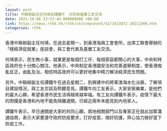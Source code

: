 ```yaml
---
layout: post
title: 中聯辦副主任何靖及譚鐵牛　分別與基層工友交流
date: 2021-10-06 23:53:44.000000000 +08:00
link: https://news.rthk.hk/rthk/ch/component/k2/1613872-20211006.htm
categories: rthk
---
```


香港中聯辦副主任何靖，在過去星期一，到香港海員工會會所，出席工聯會舉辦的「穩經濟促就業」座談會，與工會代表及基層工友交流。

何靖表示，民生無小事，就業更是每個打工仔、每個家庭都關心的大事，中央和特區政府也十分關心關注。他表示，中央制定香港國安法和完善選舉制度，使香港撥亂反正，由亂及治，相信特區政府可以更好地集中精力解決經濟民生問題。

另外，中聯辦副主任譚鐵牛在過去星期二，到興建中的將軍澳海水化淡廠，了解項目建設情況，與工友交談及聆聽意見。譚鐵牛向工友表示，大家安居樂業，是他們的最大心願，希望香港市民生活得越來越幸福。有工友向譚鐵牛表示，疫情下最大的困擾是香港和內地不能免隔離通關，已經近兩年未能見到內地家人。

譚鐵牛表示，早日通關是大家的共同心願，兩地相關部門以及專家正在就此加緊溝通協商，表示大家要遵守政府防疫要求，打好疫苗，搞好防護，齊心協力做好當下防疫工作。
